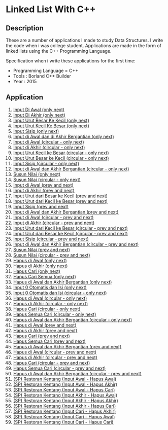 # Linked List With C++

## Description
These are a number of applications I made to study Data Structures. 
I write the code when i was college student.
Applications are made in the form of linked lists using the C++ Programming Language.

Specification when i write these applications for the first time: 
- Programming Language = C++
- Tools : Borland C++ Builder
- Year : 2015

## Application
1. [ Input Di Awal (only next) ](https://github.com/Hidayat-rivai/struktur_data01/)
2. [ Input Di Akhir (only next) ](https://github.com/Hidayat-rivai/struktur_data02/) 
3. [ Input Urut Besar Ke Kecil (only next) ](https://github.com/Hidayat-rivai/struktur_data03/) 
4. [ Input Urut Kecil Ke Besar (only next) ](https://github.com/Hidayat-rivai/stru6tur_data04/) 
5. [ Input Sisip (only next) ](https://github.com/Hidayat-rivai/struktur_data05/) 
6. [ Input di Awal dan di Akhir Bergantian (only next) ](https://github.com/Hidayat-rivai/struktur_data06/) 
7. [ Input di Awal (circular - only next) ](https://github.com/Hidayat-rivai/struktur_data07/) 
8. [ Input di Akhir (circular - only next) ](https://github.com/Hidayat-rivai/struktur_data08/) 
9. [ Input Urut Kecil ke Besar (circular - only next) ](https://github.com/Hidayat-rivai/struktur_data09/) 
10. [ Input Urut Besar ke Kecil (circular - only next) ](https://github.com/Hidayat-rivai/struktur_data10/) 
11. [ Input Sisip (circular - only next) ](https://github.com/Hidayat-rivai/struktur_data11/) 
12. [ Input di Awal dan Akhir Bergantian (circular - only next) ](https://github.com/Hidayat-rivai/struktur_data12/) 
13. [ Susun Nilai (only next) ](https://github.com/Hidayat-rivai/struktur_data13/) 
14. [ Susun Nilai (circular - only next) ](https://github.com/Hidayat-rivai/struktur_data14/) 
15. [ Input di Awal (prev and next) ](https://github.com/Hidayat-rivai/struktur_data15/) 
16. [ Input di Akhir (prev and next) ](https://github.com/Hidayat-rivai/struktur_data16/) 
17. [ Input Urut dari Besar ke Kecil (prev and next) ](https://github.com/Hidayat-rivai/struktur_data17/) 
18. [ Input Urut dari Kecil ke Besar (prev and next) ](https://github.com/Hidayat-rivai/struktur_data18/) 
19. [ Input Sisip (prev and next) ](https://github.com/Hidayat-rivai/struktur_data19/) 
20. [ Input di Awal dan Akhir Bergantian (prev and next) ](https://github.com/Hidayat-rivai/struktur_data20/) 
21. [ Input di Awal (circular - prev and next) ](https://github.com/Hidayat-rivai/struktur_data21/) 
22. [ Input di Akhir (circular - prev and next) ](https://github.com/Hidayat-rivai/struktur_data22/) 
23. [ Input Urut dari Kecil ke Besar (circular - prev and next) ](https://github.com/Hidayat-rivai/struktur_data23/) 
24. [ Input Urut dari Besar ke Kecil (circular - prev and next) ](https://github.com/Hidayat-rivai/struktur_data24/) 
25. [ Input Sisip (circular - prev and next) ](https://github.com/Hidayat-rivai/struktur_data25/) 
26. [ Input di Awal dan Akhir Bergantian (circular - prev and next) ](https://github.com/Hidayat-rivai/struktur_data26/) 
27. [ Susun Nilai (prev and next) ](https://github.com/Hidayat-rivai/struktur_data27/) 
28. [ Susun Nilai (circular - prev and next) ](https://github.com/Hidayat-rivai/struktur_data28/) 
29. [ Hapus di Awal (only next) ](https://github.com/Hidayat-rivai/struktur_data29/) 
30. [ Hapus di Akhir (only next) ](https://github.com/Hidayat-rivai/struktur_data30/) 
31. [ Hapus Cari (only next) ](https://github.com/Hidayat-rivai/struktur_data31/) 
32. [ Hapus Cari Semua (only next) ](https://github.com/Hidayat-rivai/struktur_data32/) 
33. [ Hapus di Awal dan Akhir Bergantian (only next) ](https://github.com/Hidayat-rivai/struktur_data33/) 
34. [ Input 0 Otomatis dan Isi (only next) ](https://github.com/Hidayat-rivai/struktur_data34/) 
35. [ Input 0 Otomatis dan Isi (circular - only next) ](https://github.com/Hidayat-rivai/struktur_data35/) 
36. [ Hapus di Awal (circular - only next) ](https://github.com/Hidayat-rivai/struktur_data36/) 
37. [ Hapus di Akhir (circular - only next) ](https://github.com/Hidayat-rivai/struktur_data37/) 
38. [ Hapus Cari (circular - only next) ](https://github.com/Hidayat-rivai/struktur_data38/) 
39. [ Hapus Semua Cari (circular - only next) ](https://github.com/Hidayat-rivai/struktur_data39/) 
40. [ Hapus di Awal dan Akhir Bergantian (circular - only next) ](https://github.com/Hidayat-rivai/struktur_data40/) 
41. [ Hapus di Awal (prev and next) ](https://github.com/Hidayat-rivai/struktur_data41/) 
42. [ Hapus di Akhir (prev and next) ](https://github.com/Hidayat-rivai/struktur_data42/) 
43. [ Hapus Cari (prev and next) ](https://github.com/Hidayat-rivai/struktur_data43/) 
44. [ Hapus Semua Cari (prev and next) ](https://github.com/Hidayat-rivai/struktur_data44/) 
45. [ Hapus di Awal dan Akhir Bergantian (prev and next) ](https://github.com/Hidayat-rivai/struktur_data45/) 
46. [ Hapus di Awal (circular - prev and next) ](https://github.com/Hidayat-rivai/struktur_data46/) 
47. [ Hapus di Akhir (circular - prev and next) ](https://github.com/Hidayat-rivai/struktur_data47/) 
48. [ Hapus Cari (circular - prev and next) ](https://github.com/Hidayat-rivai/struktur_data48/) 
49. [ Hapus Semua Cari (circular - prev and next) ](https://github.com/Hidayat-rivai/struktur_data49/) 
50. [ Hapus di Awal dan Akhir Bergantian (circular - prev and next) ](https://github.com/Hidayat-rivai/struktur_data50/) 
51. [ (SP) Restoran Kentang (Input Awal - Hapus Awal) ](https://github.com/Hidayat-rivai/struktur_data51/) 
52. [ (SP) Restoran Kentang (Input Awal - Hapus Akhir) ](https://github.com/Hidayat-rivai/struktur_data52/) 
53. [ (SP) Restoran Kentang (Input Awal - Hapus Cari) ](https://github.com/Hidayat-rivai/struktur_data53/) 
54. [ (SP) Restoran Kentang (Input Akhir - Hapus Awal) ](https://github.com/Hidayat-rivai/struktur_data54/) 
55. [ (SP) Restoran Kentang (Input Akhir - Hapus Akhir) ](https://github.com/Hidayat-rivai/struktur_data55/) 
56. [ (SP) Restoran Kentang (Input Akhir - Hapus Cari) ](https://github.com/Hidayat-rivai/struktur_data56/) 
57. [ (SP) Restoran Kentang (Input Cari - Hapus Akhir) ](https://github.com/Hidayat-rivai/struktur_data57/) 
58. [ (SP) Restoran Kentang (Input Cari - Hapus Awal) ](https://github.com/Hidayat-rivai/struktur_data58/) 
59. [ (SP) Restoran Kentang (Input Cari - Hapus Cari) ](https://github.com/Hidayat-rivai/struktur_data59/) 
